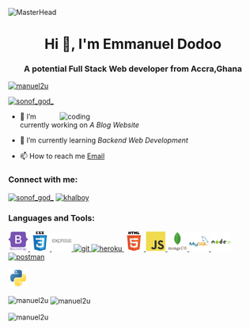 ![MasterHead](https://www.cttnservice.com/advertisement/web-design.gif)
<h1 align="center">Hi 👋, I'm Emmanuel Dodoo</h1>
<h3 align="center">A potential Full Stack Web developer from Accra,Ghana</h3>



<p align="left"> <a href="https://github.com/ryo-ma/github-profile-trophy"><img src="https://github-profile-trophy.vercel.app/?username=manuel2u" alt="manuel2u" /></a> </p>

<p align="left"> <a href="https://twitter.com/sonof_god_" target="blank"><img src="https://img.shields.io/twitter/follow/sonof_god_?logo=twitter&style=for-the-badge" alt="sonof_god_" /></a> </p>
<img align = "right" alt = "coding" width ="400" src ="https://c.tenor.com/2uyENRmiUt0AAAAC/coding.gif">

- 🔭 I’m currently working on *A Blog Website*

- 🌱 I’m currently learning *Backend Web Development*

- 📫 How to reach me <a href = "mailto:emmanueldodoo94@gmail.com">Email</a>

<h3 align="left">Connect with me:</h3>
<p align="left">
<a href="https://twitter.com/sonof_god_" target="blank"><img align="center" src="https://raw.githubusercontent.com/rahuldkjain/github-profile-readme-generator/master/src/images/icons/Social/twitter.svg" alt="sonof_god_" height="30" width="40" /></a>
<a href="https://stackoverflow.com/users/khalboy" target="blank"><img align="center" src="https://raw.githubusercontent.com/rahuldkjain/github-profile-readme-generator/master/src/images/icons/Social/stack-overflow.svg" alt="khalboy" height="30" width="40" /></a>
</p>

<h3 align="left">Languages and Tools:</h3>
<p align="left"> <a href="https://getbootstrap.com" target="_blank" rel="noreferrer"> <img src="https://raw.githubusercontent.com/devicons/devicon/master/icons/bootstrap/bootstrap-plain-wordmark.svg" alt="bootstrap" width="40" height="40"/> </a> <a href="https://www.w3schools.com/css/" target="_blank" rel="noreferrer"> <img src="https://raw.githubusercontent.com/devicons/devicon/master/icons/css3/css3-original-wordmark.svg" alt="css3" width="40" height="40"/> </a> <a href="https://expressjs.com" target="_blank" rel="noreferrer"> <img src="https://raw.githubusercontent.com/devicons/devicon/master/icons/express/express-original-wordmark.svg" alt="express" width="40" height="40"/> </a> <a href="https://git-scm.com/" target="_blank" rel="noreferrer"> <img src="https://www.vectorlogo.zone/logos/git-scm/git-scm-icon.svg" alt="git" width="40" height="40"/> </a> <a href="https://heroku.com" target="_blank" rel="noreferrer"> <img src="https://www.vectorlogo.zone/logos/heroku/heroku-icon.svg" alt="heroku" width="40" height="40"/> </a> <a href="https://www.w3.org/html/" target="_blank" rel="noreferrer"> <img src="https://raw.githubusercontent.com/devicons/devicon/master/icons/html5/html5-original-wordmark.svg" alt="html5" width="40" height="40"/> </a> <a href="https://developer.mozilla.org/en-US/docs/Web/JavaScript" target="_blank" rel="noreferrer"> <img src="https://raw.githubusercontent.com/devicons/devicon/master/icons/javascript/javascript-original.svg" alt="javascript" width="40" height="40"/> </a> <a href="https://www.mongodb.com/" target="_blank" rel="noreferrer"> <img src="https://raw.githubusercontent.com/devicons/devicon/master/icons/mongodb/mongodb-original-wordmark.svg" alt="mongodb" width="40" height="40"/> </a>  <a href="https://www.mysql.com/" target="_blank" rel="noreferrer"> <img src="https://raw.githubusercontent.com/devicons/devicon/master/icons/mysql/mysql-original-wordmark.svg" alt="mysql" width="40" height="40"/> </a> <a href="https://nodejs.org" target="_blank" rel="noreferrer"> <img src="https://raw.githubusercontent.com/devicons/devicon/master/icons/nodejs/nodejs-original-wordmark.svg" alt="nodejs" width="40" height="40"/> </a> <a href="https://postman.com" target="_blank" rel="noreferrer"> <img src="https://www.vectorlogo.zone/logos/getpostman/getpostman-icon.svg" alt="postman" width="40" height="40"/> </a> <p align="left"> <a href="https://www.python.org" target="_blank" rel="noreferrer"> <img src="https://raw.githubusercontent.com/devicons/devicon/master/icons/python/python-original.svg" alt="python" width="40" height="40"/> </a> </p>
 </p>

<p><img align="left" src="https://github-readme-stats.vercel.app/api/top-langs?username=manuel2u&show_icons=true&locale=en&layout=compact" alt="manuel2u" /></p>

<p>&nbsp;<img align="center" src="https://github-readme-stats.vercel.app/api?username=manuel2u&show_icons=true&locale=en" alt="manuel2u" /></p>

<p><img align="center" src="https://github-readme-streak-stats.herokuapp.com/?user=manuel2u&" alt="manuel2u" /></p>
